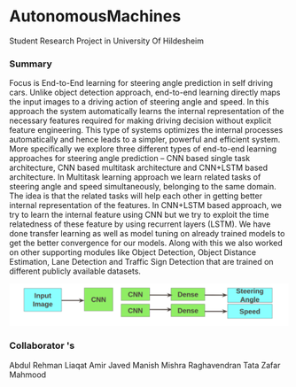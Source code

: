 # AutonomousMachines
Student Research Project in University Of Hildesheim

### Summary 

Focus is End-to-End learning for steering angle prediction in self driving cars. Unlike object detection approach, end-to-end learning directly maps the input images to a driving action of steering angle and speed. In this approach the system automatically learns the internal representation of the necessary features required for making driving decision without explicit feature engineering. This type of systems optimizes the internal processes automatically and hence leads to a simpler, powerful and efficient system. More specifically we explore three different types of end-to-end learning approaches for steering angle prediction – CNN based single task architecture, CNN based multitask architecture and CNN+LSTM based architecture. In Multitask learning approach we learn related tasks of steering angle and speed simultaneously, belonging to the same domain. The idea is that the related tasks will help each other in getting better internal representation of the features. In CNN+LSTM based approach, we try to learn the internal feature using CNN but we try to exploit the time relatedness of these feature by using
recurrent layers (LSTM). We have done transfer learning as well as model tuning on already trained models to get the better convergence for our models. Along with this we also worked on other supporting modules like Object Detection, Object Distance Estimation, Lane Detection and Traffic Sign Detection that are trained on different publicly available datasets.

![EndToEndArchiecture.png](EndToEndArchiecture.png)

### Collaborator 's 
Abdul Rehman Liaqat 
Amir Javed
Manish Mishra
Raghavendran Tata
Zafar Mahmood
